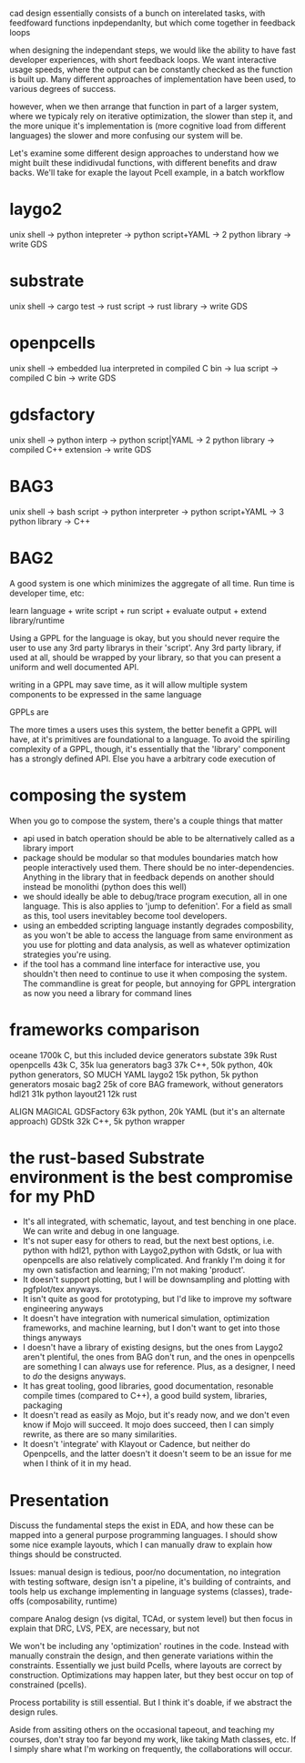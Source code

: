cad design essentially consists of a bunch on interelated tasks, with feedfoward functions inpdependanlty, but which come together in feedback loops

when designing the independant steps, we would like the ability to have fast developer experiences, with short feedback loops. We want interactive usage speeds, where the output can be constantly checked as the function is built up. Many different approaches of implementation have been used, to various degrees of success.

however, when we then arrange that function in part of a larger system, where we typicaly rely on iterative optimization, the slower than step it, and the more unique it's implementation is (more cognitive load from different languages) the slower and more confusing our system will be.

Let's examine some different design approaches to understand how we might built these indidivudal functions, with different benefits and draw backs. We'll take for exaple the layout Pcell example, in a batch workflow

# laygo2
unix shell -> python intepreter -> python script+YAML -> 2 python library -> write GDS

# substrate
unix shell -> cargo test -> rust script -> rust library -> write GDS

# openpcells
unix shell -> embedded lua interpreted in compiled C bin -> lua script -> compiled C bin -> write GDS

# gdsfactory
unix shell -> python interp -> python script|YAML -> 2 python library -> compiled C++ extension -> write GDS

# BAG3
unix shell -> bash script -> python interpreter -> python script+YAML -> 3 python library -> C++

# BAG2



A good system is one which minimizes the aggregate of all time. Run time is developer time, etc:

learn language + write script + run script + evaluate output + extend library/runtime

Using a GPPL for the language is okay, but you should never require the user to use any 3rd party librarys in their 'script'. Any 3rd party library, if used at all, should be wrapped by your library, so that you can present a uniform and well documented API.

writing in a GPPL may save time, as it will allow multiple system components to be expressed in the same language

GPPLs are 

The more times a users uses this system, the better benefit a GPPL will have, at it's primitives are foundational to a language. To avoid the spiriling complexity of a GPPL, though, it's essentially that the 'library' component has a strongly defined API. Else you have a arbitrary code execution of


# composing the system

When you go to compose the system, there's a couple things that matter

- api used in batch operation should be able to be alternatively called as a library import
- package should be modular so that modules boundaries match how people interactively used them. There should be no inter-dependencies. Anything in the library that in feedback depends on another should instead be monolithi (python does this well)
- we should ideally be able to debug/trace program execution, all in one language. This is also applies to 'jump to defenition'. For a field as small as this, tool users inevitabley become tool developers.
- using an embedded scripting language instantly degrades composbility, as you won't be able to access the language from same environment as you use for plotting and data analysis, as well as whatever optimization strategies you're using.
- if the tool has a command line interface for interactive use, you shouldn't then need to continue to use it when composing the system. The commandline is great for people, but annoying for GPPL intergration as now you need a library for command lines


# frameworks comparison
oceane		1700k C, but this included device generators
substate	39k Rust
openpcells	43k C, 35k lua generators
bag3		37k C++, 50k python, 40k python generators, SO MUCH YAML
laygo2		15k python, 5k python generators
mosaic bag2	25k of core BAG framework, without generators
hdl21		31k python
layout21	12k rust

ALIGN
MAGICAL
GDSFactory	63k python, 20k YAML (but it's an alternate approach)
GDStk		32k C++, 5k python wrapper

# the rust-based Substrate environment is the best compromise for my PhD
- It's all integrated, with schematic, layout, and test benching in one place. We can write and debug in one language.
- It's not super easy for others to read, but the next best options, i.e. python with hdl21, python with Laygo2,python with Gdstk, or lua with openpcells are also relatively complicated. And frankly I'm doing it for my own satisfaction and learning; I'm not making 'product'.
- It doesn't support plotting, but I will be downsampling and plotting with pgfplot/tex anyways.
- It isn't quite as good for prototyping, but I'd like to improve my software engineering anyways
- It doesn't have integration with numerical simulation, optimization frameworks, and machine learning, but I don't want to get into those things anyways
- I doesn't have a library of existing designs, but the ones from Laygo2 aren't plentiful, the ones from BAG don't run, and the ones in openpcells are something I can always use for reference. Plus, as a designer, I need to *do* the designs anyways.
- It has great tooling, good libraries, good documentation, resonable compile times (compared to C++), a good build system, libraries, packaging
- It doesn't read as easily as Mojo, but it's ready now, and we don't even know if Mojo will succeed. It mojo does succeed, then I can simply rewrite, as there are so many similarities.
- It doesn't 'integrate' with Klayout or Cadence, but neither do Openpcells, and the latter doesn't it doesn't seem to be an issue for me when I think of it in my head.



# Presentation
Discuss the fundamental steps the exist in EDA, and how these can be mapped into a general purpose programming languages. I should show some nice example layouts, which I can manually draw to explain how things should be constructed.

Issues: manual design is tedious, poor/no documentation, no integration with testing software, 
design isn't a pipeline, it's building of contraints, and tools help us exchange
implementing in language systems (classes), trade-offs (composability, runtime)

compare Analog design (vs digital, TCAd, or system level) but then focus in
explain that DRC, LVS, PEX, are necessary, but not 

We won't be including any 'optimization' routines in the code. Instead with manually constrain the design, and then generate variations within the constraints. Essentially we just build Pcells, where layouts are correct by construction. Optimizations may happen later, but they best occur on top of constrained (pcells).

Process portability is still essential. But I think it's doable, if we abstract the design rules.

Aside from assiting others on the occasional tapeout, and teaching my courses, don't stray too far beyond my work, like taking Math classes, etc. If I simply share what I'm working on frequently, the collaborations will occur.